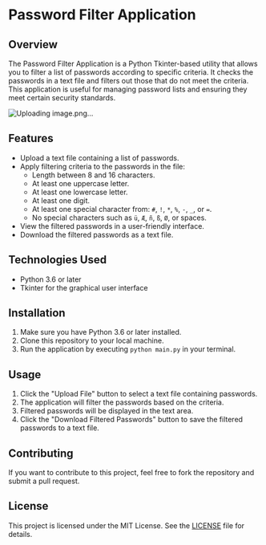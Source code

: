 # Password Filter Application

## Overview

The Password Filter Application is a Python Tkinter-based utility that allows you to filter a list of passwords according to specific criteria. It checks the passwords in a text file and filters out those that do not meet the criteria. This application is useful for managing password lists and ensuring they meet certain security standards.

![Uploading image.png…]()


## Features

- Upload a text file containing a list of passwords.
- Apply filtering criteria to the passwords in the file:
  - Length between 8 and 16 characters.
  - At least one uppercase letter.
  - At least one lowercase letter.
  - At least one digit.
  - At least one special character from: `#`, `!`, `*`, `%`, `-`, `_`, or `=`.
  - No special characters such as `ü`, `Æ`, `ñ`, `ß`, `Ø`, or spaces.
- View the filtered passwords in a user-friendly interface.
- Download the filtered passwords as a text file.

## Technologies Used

- Python 3.6 or later
- Tkinter for the graphical user interface

## Installation

1. Make sure you have Python 3.6 or later installed.
2. Clone this repository to your local machine.
3. Run the application by executing `python main.py` in your terminal.

## Usage

1. Click the "Upload File" button to select a text file containing passwords.
2. The application will filter the passwords based on the criteria.
3. Filtered passwords will be displayed in the text area.
4. Click the "Download Filtered Passwords" button to save the filtered passwords to a text file.

## Contributing

If you want to contribute to this project, feel free to fork the repository and submit a pull request.

## License

This project is licensed under the MIT License. See the [LICENSE](LICENSE) file for details.

